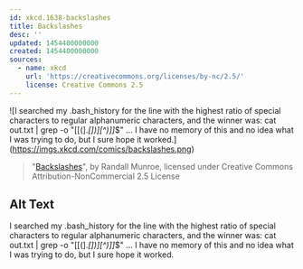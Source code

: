 ```yaml
---
id: xkcd.1638-backslashes
title: Backslashes
desc: ''
updated: 1454400000000
created: 1454400000000
sources:
  - name: xkcd
    url: 'https://creativecommons.org/licenses/by-nc/2.5/'
    license: Creative Commons 2.5
---
```

![I searched my .bash_history for the line with the highest ratio of special characters to regular alphanumeric characters, and the winner was: cat out.txt | grep -o "\[[(\].*[])][^)]]*$" ... I have no memory of this and no idea what I was trying to do, but I sure hope it worked.](https://imgs.xkcd.com/comics/backslashes.png)
> "[Backslashes](https://xkcd.com/1638/)", by Randall Munroe, licensed under Creative Commons Attribution-NonCommercial 2.5 License

## Alt Text
I searched my .bash_history for the line with the highest ratio of special characters to regular alphanumeric characters, and the winner was: cat out.txt | grep -o "\[[(\].*[])][^)]]*$" ... I have no memory of this and no idea what I was trying to do, but I sure hope it worked.
